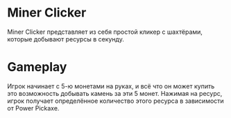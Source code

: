 # Miner Clicker

Miner Clicker представляет из себя простой кликер с шахтёрами, которые добывают ресурсы в секунду. 

# Gameplay

Игрок начинает с 5-ю монетами на руках, и всё что он может купить это возможность добывать камень за эти 5 монет. 
Нажимая на ресурс, игрок получает определённое количество этого ресурса в зависимости от Power Pickaxe.